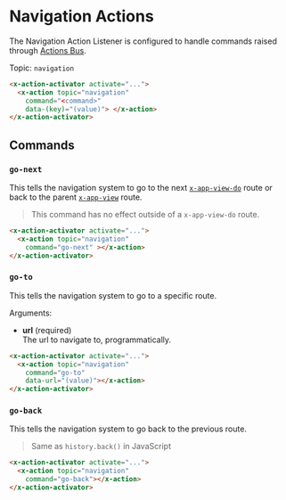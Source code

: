 # Navigation Actions

The Navigation Action Listener is configured to handle commands raised through [Actions Bus](/actions/event-bus).

Topic: `navigation`

```html
<x-action-activator activate="...">
  <x-action topic="navigation" 
    command="<command>" 
    data-(key)="(value)"> </x-action>
</x-action-activator>
```

## Commands

### `go-next`

This tells the navigation system to go to the next [`x-app-view-do`](/components/x-app-view-do) route or back to the parent [`x-app-view`](/components/x-app-view) route.

> This command has no effect outside of a `x-app-view-do` route.

```html
<x-action-activator activate="...">
  <x-action topic="navigation" 
    command="go-next" ></x-action>
</x-action-activator>
```

### `go-to`

This tells the navigation system to go to a specific route.

Arguments:

* **url** (required)\
  The url to navigate to, programmatically.

```html
<x-action-activator activate="...">
  <x-action topic="navigation" 
    command="go-to"
    data-url="(value)"></x-action>
</x-action-activator>
```

### `go-back`

This tells the navigation system to go back to the previous route.

> Same as `history.back()` in JavaScript

```html
<x-action-activator activate="...">
  <x-action topic="navigation" 
    command="go-back"></x-action>
</x-action-activator>
```
